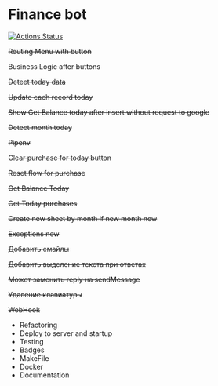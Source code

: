# Finance bot

[![Actions Status](https://github.com/{user}/{repo}/workflows/Build%20and%20Test/badge.svg)](https://github.com/ikrutik/finance_bot/actions)


~~Routing Menu with button~~

~~Business Logic after buttons~~

~~Detect today data~~

~~Update each record today~~

~~Show Get Balance today after insert without request to google~~

~~Detect month today~~

~~Pipenv~~

~~Clear purchase for today button~~

~~Reset flow for purchase~~

~~Get Balance Today~~

~~Get Today purchases~~

~~Create new sheet by month if new month now~~

~~Exceptions new~~

~~Добавить смайлы~~

~~Добавить выделение текста при ответах~~

~~Может заменить reply на sendMessage~~

~~Удаление клавиатуры~~

~~WebHook~~

- Refactoring
- Deploy to server and startup
- Testing
- Badges
- MakeFile
- Docker
- Documentation
